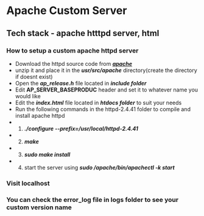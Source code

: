 # Apache Custom Server
## Tech stack - apache htttpd server, html

### How to setup a custom apache httpd server

* Download the httpd source code from ***[apache](http://mirrors.estointernet.in/apache//httpd/httpd-2.4.41.tar.gz)***
* unzip it and place it in the ***usr/src/apache*** directory(create the directory if doesnt exist)
* Open the ***ap_release.h*** file located in ***include folder***
* Edit **AP_SERVER_BASEPRODUC** header and set it to whatever name you would like
* Edit the ***index.html*** file located in ***htdocs folder*** to suit your needs
* Run the following commands in the httpd-2.4.41 folder to compile and install apache httpd
* 1) ***./configure --prefix=/usr/local/httpd-2.4.41***
* 2) ***make***
* 3) ***sudo make install***
* 4) start the server using ***sudo /apache/bin/apachectl -k start***

### Visit localhost
### You can check the error_log file in logs folder to see your custom version name
